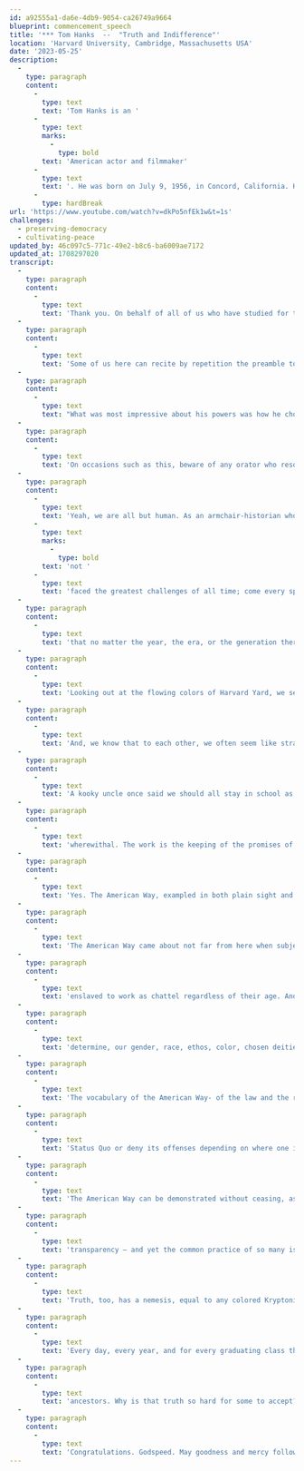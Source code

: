 ```yaml
---
id: a92555a1-da6e-4db9-9054-ca26749a9664
blueprint: commencement_speech
title: '*** Tom Hanks  --  "Truth and Indifference"'
location: 'Harvard University, Cambridge, Massachusetts USA'
date: '2023-05-25'
description:
  -
    type: paragraph
    content:
      -
        type: text
        text: 'Tom Hanks is an '
      -
        type: text
        marks:
          -
            type: bold
        text: 'American actor and filmmaker'
      -
        type: text
        text: '. He was born on July 9, 1956, in Concord, California. He has two brothers and a sister. His mother worked in a hospital and was a distant relative of Abraham Lincoln. Hanks is known for his cheerful everyman persona and has starred in many popular films. He is also a big supporter of environmental causes, same-sex marriage, and alternative fuels.'
      -
        type: hardBreak
url: 'https://www.youtube.com/watch?v=dkPo5nfEk1w&t=1s'
challenges:
  - preserving-democracy
  - cultivating-peace
updated_by: 46c097c5-771c-49e2-b8c6-ba6009ae7172
updated_at: 1708297020
transcript:
  -
    type: paragraph
    content:
      -
        type: text
        text: 'Thank you. On behalf of all of us who have studied for two years at Chabot Community College in Hayward, California, two semesters of California State University, Sacramento, and forty-five years at the School of Hard Knocks, earning a Bachelor of Arts Degree in One-Damn-Thing-After-Another, – yeah, appreciate being here, thank you, Harvard, about time…'
  -
    type: paragraph
    content:
      -
        type: text
        text: 'Some of us here can recite by repetition the preamble to a television show we might have seen five days a week about a strange being from another planet with powers and abilities far beyond those of mortal men. Superman, who, disguised as a mild-mannered reporter for a great metropolitan newspaper – there were many metropolitan newspapers once , some of them were great – who could change the course of mighty rivers and bend steel with his bare hands. He was faster than a speeding bullet, more powerful than a locomotive and able to leap tall buildings in a single bound. Those are all very impressive super-powers, no?'
  -
    type: paragraph
    content:
      -
        type: text
        text: "What was most impressive about his powers was how he chose to wield them. Yeah, cats were saved from trees. Innocent folks were rescued and crooks were banished to the Phantom Zone – with reliable and assuring regularity. But in those half-hour adventures – which have since grown to many full-length movies and multiverses – was the on-going struggle for not just the protection and safety of the world but the re-balancing of what is very wrong with what needs to be righted. Superman, you see – and his proxies:\_ Wonder Woman, and Captain America, a black panther and widow, Avengers, Fantastic Four and my god there are a million of them, they are all enlisted in that never-ending battle for Truth, Justice, and the American way. In such a struggle, being a Superhuman is a plus. But, alas, there ain’t no Superman, nor anyone else in his Justice League."
  -
    type: paragraph
    content:
      -
        type: text
        text: 'On occasions such as this, beware of any orator who resorts to using sage quotations from historical figures, the words of legends of literature and the arts, or the name dropping of famous friends as a claim to wisdom or super abilities. Few people standing at this podium should be considered much more than lucky sots who were in the right place at the right time with the right goods, and the right attitude. Or as a man named Marlon Brando once said to me…Could you pick up that name, I just dropped there. That’s right… Marlon Brando… once left a message on my phone answering machine – “Tommy Tommy Hankerchief this is Marlon Bran Flakes wondering where you are…” Later he told me that when he registered for the draft he filled out the form for his name and age, but when it came to race he wrote: Human. “For what are we all, but human.”'
  -
    type: paragraph
    content:
      -
        type: text
        text: 'Yeah, we are all but human. As an armchair-historian who reads non-fiction for pleasure, the books divine that there has never been a graduating class that has '
      -
        type: text
        marks:
          -
            type: bold
        text: 'not '
      -
        type: text
        text: 'faced the greatest challenges of all time; come every spring the maelstrom of history swirls so wildly'
  -
    type: paragraph
    content:
      -
        type: text
        text: 'that no matter the year, the era, or the generation there is always an atmospheric river of events that makes right now the hinge upon which our fate is turning. And we here in the stands look at you all in the caps and gowns and hope – at last, help is on the way. Somewhere, under one of those caps and gowns, is a suit of iron, a woman of steel – a superhuman – and just in the nick of time. This is not because we have failed in our duties or are spent. We’ve done some very super things over generations. It’s because we are in a cage match, mixed martial arts battle royale with agents of intolerance, ignorance, and braying incompetence, the malevolent equals to Imperial Storm Troopers, Lex Luther, and Loki. And we could a superhero right now.'
  -
    type: paragraph
    content:
      -
        type: text
        text: 'Looking out at the flowing colors of Harvard Yard, we see beings who are young and restless, with energy, imagination, righteousness and enlightenment, joy and compassion. We celebrate your proclaimed wisdom, your work-ethic. We know no one is faster than a speeding bullet – proved too often, every day, too often – but we can still summon more power than a locomotive, and we are all able to leap tall buildings at a single bound if we have the right gizmo. We can change the course of mighty rivers, if such a thing should be done and make machines that bend steel as easily as using our bare hands.'
  -
    type: paragraph
    content:
      -
        type: text
        text: 'And, we know that to each other, we often seem like strange beings from another planet – in habits and tastes and languages, with holidays and even names for the days of the week all varying. We all have special powers and abilities far beyond the reach of other mortals… some of us can repair a screen door with ease. Take care of a five-year old kid and a toddler for 24-hours a day and never stop loving them… make sense of physics, of economics…survive somehow on minimum earnings… Graduate from college despite years of lock-down… achievements that are all stellar even though, yes, we are all but human. Still, we’d like to look up in the sky and see not a bird, not a plane, but, well, someone young, strong, and super, who’ll fight the never-ending battle for Truth, for Justice and for the American way – someone who will take on that work.'
  -
    type: paragraph
    content:
      -
        type: text
        text: 'A kooky uncle once said we should all stay in school as long as we can because the moment we graduate we have to work every day for the rest of our lives. That man was, you know, a bit bitter, but he was not wrong. We all get to complain about The Man, and we all have debts we gotta pay, but the work that is called for is the construction of our ‘more perfect union’, a job that will never, ever be completed, one that requires rigorous attention and unfading'
  -
    type: paragraph
    content:
      -
        type: text
        text: 'wherewithal. The work is the keeping of the promises of our promised land, the practice of decency, the protection of freedom, and the promotion of liberty for all – with no exceptions. Man, that takes a lot of work on multiple job sites every single day – call each of them a battle for truth, justice, and the American way.'
  -
    type: paragraph
    content:
      -
        type: text
        text: 'Yes. The American Way, exampled in both plain sight and in subtle attitude, in routine moments of exchange, in broad expectations, in places of historic weight and import, and in the small spaces in which we all stand. The American Way is exampled when you respect the law and the rights of all because if you don’t, who will? When your food is brought to you and you thank the server, because if you don’t, who will? When you pick up the litter that missed the recycling bin, because if you don’t, who will? When you vote your conscience and make sure your neighbor has the opportunity to do the same with theirs, because if you don’t, who will? When you savor your victories and when you accept your losses because both are the result of proud and noble efforts. If you don’t, who will?'
  -
    type: paragraph
    content:
      -
        type: text
        text: 'The American Way came about not far from here when subjects of a King demanded more control over their lives than that dictated by someone else’s definition of providence. At the same time an entire segment of the population had been taken from their homeland,'
  -
    type: paragraph
    content:
      -
        type: text
        text: 'enslaved to work as chattel regardless of their age. And the original inhabitants of this continent, from sea to shining sea, the only ones who carried the DNA of America were considered sub-human. Even with such paradox, was written down the how-to , how to establish justice, and ensure domestic tranquility, and provide for the common defense, and promote the general Welfare, and secure those Blessings of Liberty for ourselves and our Posterity no matter, as time and conflict and the institutions of our Democracy would'
  -
    type: paragraph
    content:
      -
        type: text
        text: 'determine, our gender, race, ethos, color, chosen deities, or who we love for it is our manifest destiny to pursue our own of happiness. All of us, no exceptions, are entitled to inalienable rights of liberty and freedom because… we live in the United States of America.'
  -
    type: paragraph
    content:
      -
        type: text
        text: 'The vocabulary of the American Way- of the law and the rights we share is some part philosophical musing, some part the answering of a question with a question, and the rest is all practical, even physical, and certainly tangible – it is the language of telling the Truth. It is in the vision-quest for Truth that we look to you newly incorporated members of the Justice League of Avengers to come to the rescue, for the Truth to some, is no longer empirical, no longer based on data, common sense, or even common decency – telling the truth is no longer the benchmark for public service, no longer the salve to our fears nor the guide to our actions. Truth is now considered malleable, by Opinion, Narrative, by Zero-Sum Endgames. Imagery is manufactured with audacity, with purpose to achieve the primal task of steering the Truth via mock logic – “ I’m just saying… I’m just asking…I’m just wondering…” Now, literally, you cannot believe your eyes. Your ears help others lie to you. Someone will report the world to you exactly as you wish it were, full of alternative facts, of conjured Narrative meant to buttress the'
  -
    type: paragraph
    content:
      -
        type: text
        text: 'Status Quo or deny its offenses depending on where one is on the food chain and the moral spectrum.'
  -
    type: paragraph
    content:
      -
        type: text
        text: 'The American Way can be demonstrated without ceasing, as a perpetual prayer. Justice can be an everyday pursuit, case by case, with both lightning speed and the slow, inevitable effect of gravity. Truth, though, oh, truth feeds up in the High Country – as elusive as serenity, yet as certain as the North Star and the Southern Cross. Truth is mined at the intersections of our chosen behaviors and our fixed habits. Truth has synonyms such as honesty, honor,'
  -
    type: paragraph
    content:
      -
        type: text
        text: 'transparency – and yet the common practice of so many is to play fast and loose with those words – to create enemies, to claim victimhood, to raise the mediocre into merit, and to make cloudy a vista that is actually crystal clear. Likewise, Truth has many opposites. Omission. (You don’t need to know that!) Distraction (That’s not the real story! This is!) Opinion masquerading as clairvoyance (Here’s what is going to happen!) and influence peddling (you know, a lot of people are saying…)'
  -
    type: paragraph
    content:
      -
        type: text
        text: 'Truth, too, has a nemesis, equal to any colored Kryptonite, that, like a feral hound, is never too far off the path, in the weeds and shadows, lying in wait for the lethal opportunity to bring Truth down. That beast is Indifference, which will make moot all the permanence found in Truth. Indifference will rust away the living promise of our promised land. Propaganda and Bald-faced Lies will erode. Idolatry and Imagery lose luster and effect over time. Ignorance and Intolerance can be replaced by experience in the wink of an eye. But Indifference will narrow the vision of Americas people and make dim the light of Lady Liberty’s symbolic torch. Indifference makes citizens into indentured servants held in labor by the despots and tyrants who hold onto their power until they die, enabled by the subterfuge of their co-conspirators, rewarding the rationale of the complicit, and surging into the vacuum caused by the Indifference of a people who have been made weary by struggle, so weary that they lose hope, left to yearn to be saved by the fiction of superheroes.'
  -
    type: paragraph
    content:
      -
        type: text
        text: 'Every day, every year, and for every graduating class there is a choice, the same option for all grownups to make: to be one of three types of Americans – those who embrace liberty and freedom FOR ALL, those who won’t, or those who are indifferent. In the never-ending battle you have all officially joined as of today, the difference is in how truly you believe, in how vociferously you promote, in how tightly you hold to the Truth that is self-evident – that of course we are all created equally yet differently, and of course we are all in this together. Justice and the American way are within our grasp no matter our gender, our faith, our station, our heritage, our genetic makeup, the shade of our flesh, or the continental birthplace of our'
  -
    type: paragraph
    content:
      -
        type: text
        text: 'ancestors. Why is that truth so hard for some to accept? If you live in the United States of America, this Truth is sacred, unalterable, chiseled into the stone of the foundation of our republic. When it comes our race, there are many models but only one chassis. None of us are super, but we are the Americans, unique in our willingness to admit that when it comes to our race, we are all but human. So said Marlon Bran-flakes to Tommy Tommy Hankerchief.'
  -
    type: paragraph
    content:
      -
        type: text
        text: 'Congratulations. Godspeed. May goodness and mercy follow you – all the days – all the days – of your lives.'
---
```

